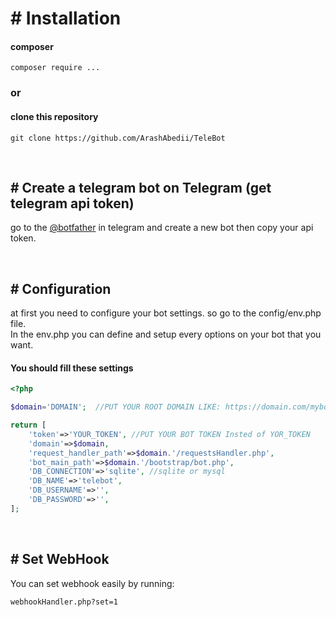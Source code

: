 # # Installation

#### composer
```
composer require ...
```
### or

#### clone this repository
```
git clone https://github.com/ArashAbedii/TeleBot
```

<br/>

## # Create a telegram bot on Telegram (get telegram api token)
go to the [@botfather](https://t.me/botfather) in telegram and create a new bot
then copy your api token.

<br/>

## # Configuration

at first you need to configure your bot settings. so go to the config/env.php file. <br/>
In the env.php you can define and setup every options on your bot that you want.

#### You should fill these settings

```php
<?php

$domain='DOMAIN';  //PUT YOUR ROOT DOMAIN LIKE: https://domain.com/mybot

return [
    'token'=>'YOUR_TOKEN', //PUT YOUR BOT TOKEN Insted of YOR_TOKEN
    'domain'=>$domain,
    'request_handler_path'=>$domain.'/requestsHandler.php',
    'bot_main_path'=>$domain.'/bootstrap/bot.php',
    'DB_CONNECTION'=>'sqlite', //sqlite or mysql
    'DB_NAME'=>'telebot',
    'DB_USERNAME'=>'',
    'DB_PASSWORD'=>'',
];
```

<br/>

## # Set WebHook

You can set webhook easily by running: <br/>

```
webhookHandler.php?set=1
```

<br/>
<br/>